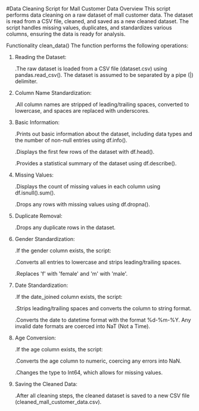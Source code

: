 #Data Cleaning Script for Mall Customer Data
Overview
This script performs data cleaning on a raw dataset of mall customer data. The dataset is read from a CSV file, cleaned, and saved as a new cleaned dataset. The script handles missing values, duplicates, and standardizes various columns, ensuring the data is ready for analysis.

Functionality
clean_data()
The function performs the following operations:

1. Reading the Dataset:

    .The raw dataset is loaded from a CSV file (dataset.csv) using pandas.read_csv(). The dataset is assumed to be separated by a pipe (|) delimiter.

2. Column Name Standardization:

    .All column names are stripped of leading/trailing spaces, converted to lowercase, and spaces are replaced with underscores.

3. Basic Information:

     .Prints out basic information about the dataset, including data types and the number of non-null entries using df.info().
      
      .Displays the first few rows of the dataset with df.head().
      
     .Provides a statistical summary of the dataset using df.describe().

4. Missing Values:

     .Displays the count of missing values in each column using df.isnull().sum().
    
     .Drops any rows with missing values using df.dropna().

5. Duplicate Removal:

     .Drops any duplicate rows in the dataset.

6. Gender Standardization:

     .If the gender column exists, the script:
    
     .Converts all entries to lowercase and strips leading/trailing spaces.
    
     .Replaces 'f' with 'female' and 'm' with 'male'.

7. Date Standardization:

      .If the date_joined column exists, the script:
    
      .Strips leading/trailing spaces and converts the column to string format.
    
      .Converts the date to datetime format with the format %d-%m-%Y. Any invalid date formats are coerced into NaT (Not a Time).

8. Age Conversion:
      
      .If the age column exists, the script:
      
      .Converts the age column to numeric, coercing any errors into NaN.
      
      .Changes the type to Int64, which allows for missing values.

9. Saving the Cleaned Data:

      .After all cleaning steps, the cleaned dataset is saved to a new CSV file (cleaned_mall_customer_data.csv).
